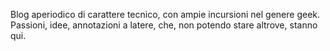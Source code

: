 Blog aperiodico di carattere tecnico, con ampie incursioni nel genere geek. Passioni, idee, annotazioni a latere, che, non potendo stare altrove, stanno qui.

